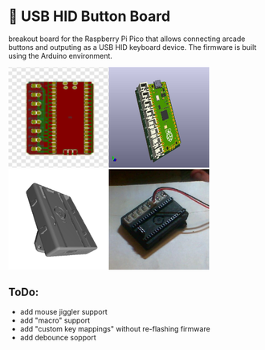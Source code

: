# 🔴 USB HID Button Board
breakout board for the Raspberry Pi Pico that allows connecting arcade buttons and outputing as a USB HID keyboard device. The firmware is built using the Arduino environment.

<img height="200" width="200" src="https://raw.githubusercontent.com/ideafablabs/ButtonBoard/main/pcb.png"><img height="200" width="200" src="https://raw.githubusercontent.com/ideafablabs/ButtonBoard/main/kicad/Button_Board.jpg"><img height="200" width="200" src="https://raw.githubusercontent.com/ideafablabs/ButtonBoard/main/case/case2.png"><img height="200" width="200" src="https://raw.githubusercontent.com/ideafablabs/ButtonBoard/main/fini.jpg">

## ToDo:
* add mouse jiggler support
* add "macro" support
* add "custom key mappings" without re-flashing firmware
* add debounce sopport
